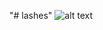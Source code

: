 "# lashes" 
![alt text](https://github.com/[rehamSalahAli]/[lashes]/blob/[master]/dosha.jpg?raw=true)
